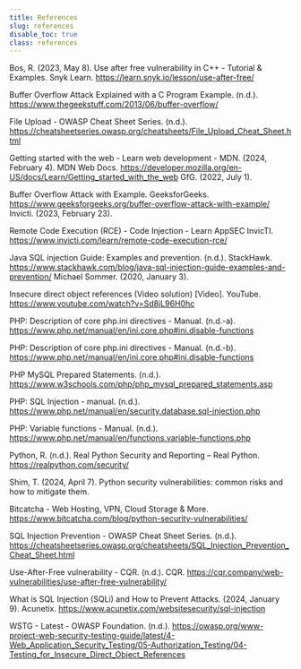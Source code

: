 ```yaml
---
title: References
slug: references
disable_toc: true
class: references
---
```


Bos, R. (2023, May 8). Use after free vulnerability in C++ - Tutorial & Examples. Snyk Learn. https://learn.snyk.io/lesson/use-after-free/ 

Buffer Overflow Attack Explained with a C Program Example. (n.d.). https://www.thegeekstuff.com/2013/06/buffer-overflow/ 

File Upload - OWASP Cheat Sheet Series. (n.d.). https://cheatsheetseries.owasp.org/cheatsheets/File_Upload_Cheat_Sheet.html 

Getting started with the web - Learn web development - MDN. (2024, February 4). MDN Web Docs. https://developer.mozilla.org/en-US/docs/Learn/Getting_started_with_the_web GfG. (2022, July 1). 

Buffer Overflow Attack with Example. GeeksforGeeks. https://www.geeksforgeeks.org/buffer-overflow-attack-with-example/ Invicti. (2023, February 23). 

Remote Code Execution (RCE) - Code Injection - Learn AppSEC  InvicTI. https://www.invicti.com/learn/remote-code-execution-rce/ 

Java SQL injection Guide: Examples and prevention. (n.d.). StackHawk. https://www.stackhawk.com/blog/java-sql-injection-guide-examples-and-prevention/ Michael Sommer. (2020, January 3). 

Insecure direct object references (Video solution) [Video]. YouTube. https://www.youtube.com/watch?v=Sd8jL96H0hc 

PHP: Description of core php.ini directives - Manual. (n.d.-a). https://www.php.net/manual/en/ini.core.php#ini.disable-functions 

PHP: Description of core php.ini directives - Manual. (n.d.-b). https://www.php.net/manual/en/ini.core.php#ini.disable-functions 

PHP MySQL Prepared Statements. (n.d.). https://www.w3schools.com/php/php_mysql_prepared_statements.asp 

PHP: SQL Injection - manual. (n.d.). https://www.php.net/manual/en/security.database.sql-injection.php 

PHP: Variable functions - Manual. (n.d.). https://www.php.net/manual/en/functions.variable-functions.php 

Python, R. (n.d.). Real Python Security and Reporting – Real Python. https://realpython.com/security/ 

Shim, T. (2024, April 7). Python security vulnerabilities: common risks and how to mitigate them. 

Bitcatcha - Web Hosting, VPN, Cloud Storage & More. https://www.bitcatcha.com/blog/python-security-vulnerabilities/

SQL Injection Prevention - OWASP Cheat Sheet Series. (n.d.). https://cheatsheetseries.owasp.org/cheatsheets/SQL_Injection_Prevention_Cheat_Sheet.html 

Use-After-Free vulnerability - CQR. (n.d.). CQR. https://cqr.company/web-vulnerabilities/use-after-free-vulnerability/ 

What is SQL Injection (SQLi) and How to Prevent Attacks. (2024, January 9). Acunetix. https://www.acunetix.com/websitesecurity/sql-injection 

WSTG - Latest - OWASP Foundation. (n.d.). https://owasp.org/www-project-web-security-testing-guide/latest/4-Web_Application_Security_Testing/05-Authorization_Testing/04-Testing_for_Insecure_Direct_Object_References
